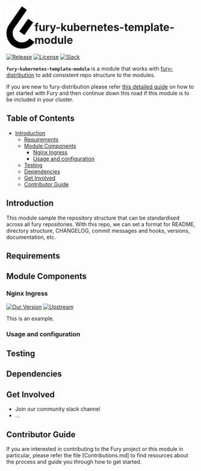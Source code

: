  <img src="fury_logo.png" align="left" width="75"/> 
 
 # fury-kubernetes-template-module

[![Release](https://img.shields.io/github/v/release/nandajavarma/fury-kubernetes-template-module)]()
[![License](https://img.shields.io/github/license/nandajavarma/fury-kubernetes-template-module)]()
[![Slack](https://img.shields.io/badge/slack-@kubernetes/fury-yellow.svg?logo=slack)]()

<b>`fury-kubernetes-template-module`</b> is a module that works with [fury-distribution](https://github.com/sighupio/fury-distribution) to add consistent repo structure to the modules.

If you are new to fury-distribution please refer [this detailed guide](https://docs.kubernetesfury.com/docs/distribution/) on how to get started with Fury and then continue down this road if this module is to be included in your cluster.

## Table of Contents

* [Introduction](#introduction)
  * [Requirements](#requirements)
  * [Module Components](#module-components)
    + [Nginx Ingress](#nginx-ingress)
    + [Usage and configuration](#usage-and-configuration)
  * [Testing](#testing)
  * [Dependencies](#dependencies)
  * [Get Involved](#get-involved)
  * [Contributor Guide](#contributor-guide)

## Introduction

This module sample the repository structure that can be standardised across all fury repositories. With this repo, we can set a format for
README, directory structure, CHANGELOG, commit messages and hooks, versions, documentation, etc. 

## Requirements

## Module Components

### Nginx Ingress

  [![Our Version](https://img.shields.io/github/v/release/nandajavarma/fury-kubernetes-template-module?label=Version)]() [![Upstream](https://img.shields.io/github/v/release/nandajavarma/fury-kubernetes-template-module?label=UpstreamVersion)]()
  
  This is an example.
  
  ### Usage and configuration
## Testing

## Dependencies

## Get Involved

* Join our community slack channel
* ...

## Contributor Guide

If you are interested in contributing to the Fury project or this module in particular, please refer the file [Contributions.md] to find resources about the process and guide you through how to get started.
  

